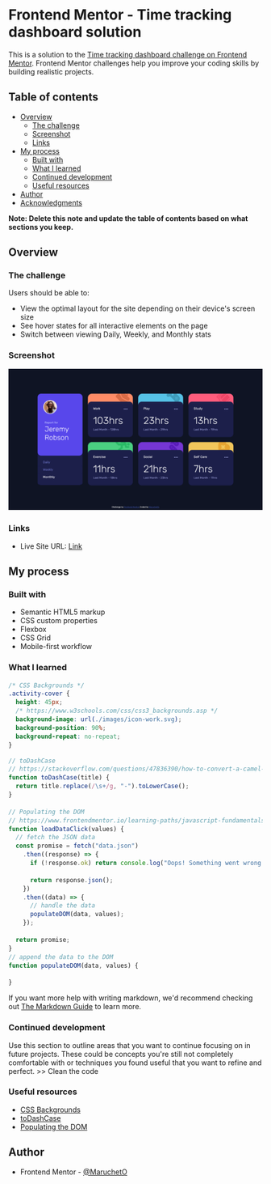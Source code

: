 # Frontend Mentor - Time tracking dashboard solution

This is a solution to the [Time tracking dashboard challenge on Frontend Mentor](https://www.frontendmentor.io/challenges/time-tracking-dashboard-UIQ7167Jw). Frontend Mentor challenges help you improve your coding skills by building realistic projects. 

## Table of contents

- [Overview](#overview)
  - [The challenge](#the-challenge)
  - [Screenshot](#screenshot)
  - [Links](#links)
- [My process](#my-process)
  - [Built with](#built-with)
  - [What I learned](#what-i-learned)
  - [Continued development](#continued-development)
  - [Useful resources](#useful-resources)
- [Author](#author)
- [Acknowledgments](#acknowledgments)

**Note: Delete this note and update the table of contents based on what sections you keep.**

## Overview

### The challenge

Users should be able to:

- View the optimal layout for the site depending on their device's screen size
- See hover states for all interactive elements on the page
- Switch between viewing Daily, Weekly, and Monthly stats

### Screenshot

![](./screenshot.jpg)

### Links

- Live Site URL: [Link](https://marucheto.github.io/Time-tracking-dashboard/)

## My process

### Built with

- Semantic HTML5 markup
- CSS custom properties
- Flexbox
- CSS Grid
- Mobile-first workflow

### What I learned

```css
/* CSS Backgrounds */
.activity-cover {
  height: 45px;
  /* https://www.w3schools.com/css/css3_backgrounds.asp */
  background-image: url(./images/icon-work.svg);
  background-position: 90%;
  background-repeat: no-repeat;
}
```
```js
// toDashCase
// https://stackoverflow.com/questions/47836390/how-to-convert-a-camel-case-string-to-dashes-in-javascript
function toDashCase(title) {
  return title.replace(/\s+/g, "-").toLowerCase();
}

// Populating the DOM
// https://www.frontendmentor.io/learning-paths/javascript-fundamentals-oR7g6-mTZ-/steps/67bdebd18e9721b35e0ae64e/article/read
function loadDataClick(values) {
  // fetch the JSON data
  const promise = fetch("data.json")
    .then((response) => {
      if (!response.ok) return console.log("Oops! Something went wrong.");

      return response.json();
    })
    .then((data) => {
      // handle the data
      populateDOM(data, values);
    });

  return promise;
}
// append the data to the DOM
function populateDOM(data, values) {
  
}
```

If you want more help with writing markdown, we'd recommend checking out [The Markdown Guide](https://www.markdownguide.org/) to learn more.

### Continued development

Use this section to outline areas that you want to continue focusing on in future projects. These could be concepts you're still not completely comfortable with or techniques you found useful that you want to refine and perfect. >> Clean the code

### Useful resources

- [CSS Backgrounds](https://www.w3schools.com/css/css3_backgrounds.asp)
- [toDashCase](https://stackoverflow.com/questions/47836390/how-to-convert-a-camel-case-string-to-dashes-in-javascript) 
- [Populating the DOM](https://www.frontendmentor.io/learning-paths/javascript-fundamentals-oR7g6-mTZ-/steps/67bdebd18e9721b35e0ae64e/article/read) 

## Author

- Frontend Mentor - [@MaruchetO](https://www.frontendmentor.io/profile/MaruchetO)
